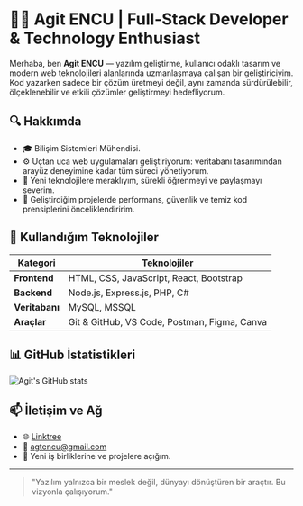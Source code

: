 # 👨‍💻 Agit ENCU | Full-Stack Developer & Technology Enthusiast

Merhaba, ben **Agit ENCU** — yazılım geliştirme, kullanıcı odaklı tasarım ve modern web teknolojileri alanlarında uzmanlaşmaya çalışan bir geliştiriciyim. Kod yazarken sadece bir çözüm üretmeyi değil, aynı zamanda sürdürülebilir, ölçeklenebilir ve etkili çözümler geliştirmeyi hedefliyorum.

## 🔍 Hakkımda

- 🎓 Bilişim Sistemleri Mühendisi.
- ⚙️ Uçtan uca web uygulamaları geliştiriyorum: veritabanı tasarımından arayüz deneyimine kadar tüm süreci yönetiyorum.
- 🧠 Yeni teknolojilere meraklıyım, sürekli öğrenmeyi ve paylaşmayı severim.
- 🎯 Geliştirdiğim projelerde performans, güvenlik ve temiz kod prensiplerini önceliklendiririm.

## 🧰 Kullandığım Teknolojiler

| Kategori       | Teknolojiler |
|----------------|--------------|
| **Frontend**   | HTML, CSS, JavaScript, React, Bootstrap |
| **Backend**    | Node.js, Express.js, PHP, C# |
| **Veritabanı** | MySQL, MSSQL |
| **Araçlar**    | Git & GitHub, VS Code, Postman, Figma, Canva |


## 📊 GitHub İstatistikleri

![Agit's GitHub stats](https://github-readme-stats.vercel.app/api?username=agitencu&show_icons=true&theme=github_dark&hide=issues)

## 📫 İletişim ve Ağ

- 🌐 [Linktree](https://linktr.ee/agitencu)
- 📧 agtencu@gmail.com  
- 💼 Yeni iş birliklerine ve projelere açığım.

---

> "Yazılım yalnızca bir meslek değil, dünyayı dönüştüren bir araçtır. Bu vizyonla çalışıyorum."

